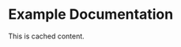 <!-- CACHE-METADATA
source_url: https://example.com/docs.md
cached_at: 2025-08-21T19:07:53.005986Z
-->

# Example Documentation

This is cached content.
